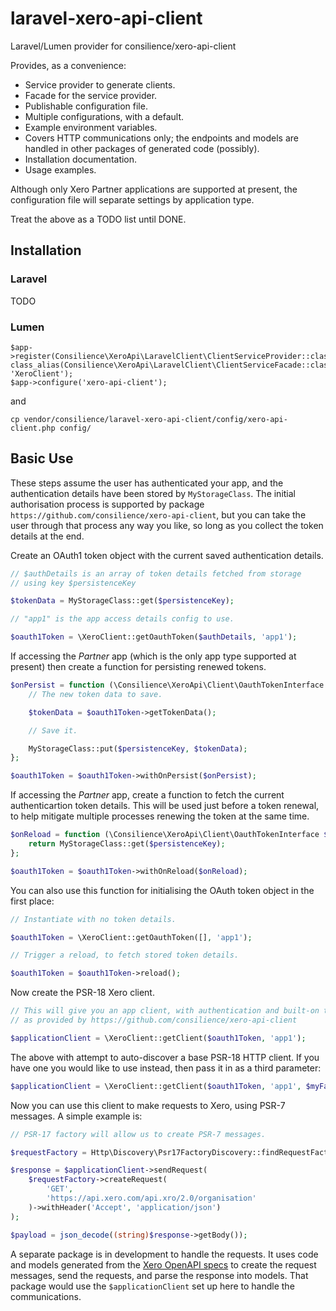 # laravel-xero-api-client
Laravel/Lumen provider for consilience/xero-api-client

Provides, as a convenience:

* Service provider to generate clients.
* Facade for the service provider.
* Publishable configuration file.
* Multiple configurations, with a default.
* Example environment variables.
* Covers HTTP communications only; the endpoints and models are handled in other packages of generated code (possibly).
* Installation documentation.
* Usage examples.

Although only Xero Partner applications are supported at present, the configuration file
will separate settings by application type.

Treat the above as a TODO list until DONE.


## Installation

### Laravel

TODO

### Lumen

    $app->register(Consilience\XeroApi\LaravelClient\ClientServiceProvider::class);
    class_alias(Consilience\XeroApi\LaravelClient\ClientServiceFacade::class, 'XeroClient');
    $app->configure('xero-api-client');

and

    cp vendor/consilience/laravel-xero-api-client/config/xero-api-client.php config/

## Basic Use

These steps assume the user has authenticated your app, and the authentication
details have been stored by `MyStorageClass`.
The initial authorisation process is supported by package
`https://github.com/consilience/xero-api-client`, but you can take the user through
that process any way you like, so long as you collect the token details at the end.

Create an OAuth1 token object with the current saved authentication details.

```php
// $authDetails is an array of token details fetched from storage
// using key $persistenceKey

$tokenData = MyStorageClass::get($persistenceKey);

// "app1" is the app access details config to use.

$oauth1Token = \XeroClient::getOauthToken($authDetails, 'app1');
```

If accessing the *Partner* app (which is the only app type supported at present)
then create a function for persisting renewed tokens.

```php
$onPersist = function (\Consilience\XeroApi\Client\OauthTokenInterface $oauth1Token) use ($persistenceKey) {
    // The new token data to save.

    $tokenData = $oauth1Token->getTokenData();

    // Save it.

    MyStorageClass::put($persistenceKey, $tokenData);
};

$oauth1Token = $oauth1Token->withOnPersist($onPersist);
```

If accessing the *Partner* app, create a function to fetch the current
authenticartion token details.
This will be used just before a token renewal, to help mitigate multiple
processes renewing the token at the same time.

```php
$onReload = function (\Consilience\XeroApi\Client\OauthTokenInterface $oauth1Token) use ($persistenceKey) {
    return MyStorageClass::get($persistenceKey);
};

$oauth1Token = $oauth1Token->withOnReload($onReload);
```

You can also use this function for initialising the OAuth token object in the first place:

```php
// Instantiate with no token details.

$oauth1Token = \XeroClient::getOauthToken([], 'app1');

// Trigger a reload, to fetch stored token details.

$oauth1Token = $oauth1Token->reload();
```

Now create the PSR-18 Xero client.

```php
// This will give you an app client, with authentication and built-on token renewal
// as provided by https://github.com/consilience/xero-api-client

$applicationClient = \XeroClient::getClient($oauth1Token, 'app1');
```

The above with attempt to auto-discover a base PSR-18 HTTP client.
If you have one you would like to use instead, then pass it in as a third parameter:

```php
$applicationClient = \XeroClient::getClient($oauth1Token, 'app1', $myFavouritePsr18Client);
```

Now you can use this client to make requests to Xero, using PSR-7 messages.
A simple example is:

```php
// PSR-17 factory will allow us to create PSR-7 messages.

$requestFactory = Http\Discovery\Psr17FactoryDiscovery::findRequestFactory();

$response = $applicationClient->sendRequest(
    $requestFactory->createRequest(
        'GET',
        'https://api.xero.com/api.xro/2.0/organisation'
    )->withHeader('Accept', 'application/json')
);

$payload = json_decode((string)$response->getBody());
```

A separate package is in development to handle the requests.
It uses code and models generated from the [Xero OpenAPI specs](https://github.com/XeroAPI/Xero-OpenAPI)
to create the request messages, send the requests, and parse the response
into models.
That package would use the `$applicationClient` set up here to handle the communications.

